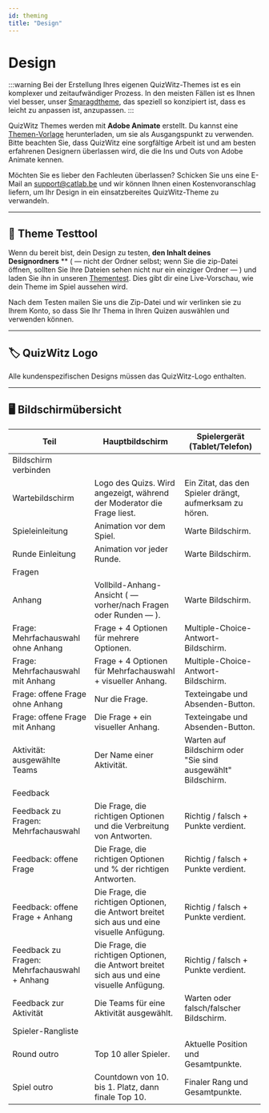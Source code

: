 ```yaml
---
id: theming
title: "Design"
---
```


# Design

:::warning
Bei der Erstellung Ihres eigenen QuizWitz-Themes ist es ein komplexer und zeitaufwändiger Prozess. In den meisten Fällen ist es Ihnen viel besser, unser [Smaragdtheme](011-emerald-theme.md), das speziell so konzipiert ist, dass es leicht zu anpassen ist, anzupassen.
:::

QuizWitz Themes werden mit **Adobe Animate** erstellt. Du kannst eine [Themen-Vorlage](https://themes.quizwitz.com/empty/quizwitz-empty-theme.zip) herunterladen, um sie als Ausgangspunkt zu verwenden. Bitte beachten Sie, dass QuizWitz eine sorgfältige Arbeit ist und am besten erfahrenen Designern überlassen wird, die die Ins und Outs von Adobe Animate kennen.

Möchten Sie es lieber den Fachleuten überlassen? Schicken Sie uns eine E-Mail an [support@catlab.be](mailto:support@catlab.be) und wir können Ihnen einen Kostenvoranschlag liefern, um Ihr Design in ein einsatzbereites QuizWitz-Theme zu verwandeln.

---

## 🧪 Theme Testtool

Wenn du bereit bist, dein Design zu testen, **den Inhalt deines Designordners** \*\* ( — nicht der Ordner selbst; wenn Sie die zip-Datei öffnen, sollten Sie Ihre Dateien sehen nicht nur ein einziger Ordner — ) und laden Sie ihn in unseren [Thementest](https://themes.quizwitz.com/). Dies gibt dir eine Live-Vorschau, wie dein Theme im Spiel aussehen wird.

Nach dem Testen mailen Sie uns die Zip-Datei und wir verlinken sie zu Ihrem Konto, so dass Sie Ihr Thema in Ihren Quizen auswählen und verwenden können.

---

## 🏷️ QuizWitz Logo

Alle kundenspezifischen Designs müssen das QuizWitz-Logo enthalten.

---

## 🖥️ Bildschirmübersicht

| Teil                                                         | Hauptbildschirm                                                                                             | Spielergerät (Tablet/Telefon)                             |
| ------------------------------------------------------------ | ----------------------------------------------------------------------------------------------------------- | ---------------------------------------------------------------------------- |
| Bildschirm verbinden                                         |                                                                                                             |                                                                              |
| Wartebildschirm                                              | Logo des Quizs. Wird angezeigt, während der Moderator die Frage liest.      | Ein Zitat, das den Spieler drängt, aufmerksam zu hören.      |
| Spieleinleitung                                              | Animation vor dem Spiel.                                                                    | Warte Bildschirm.                                            |
| Runde Einleitung                                             | Animation vor jeder Runde.                                                                  | Warte Bildschirm.                                            |
| Fragen                                                       |                                                                                                             |                                                                              |
| Anhang                                                       | Vollbild-Anhang-Ansicht ( — vorher/nach Fragen oder Runden — ).          | Warte Bildschirm.                                            |
| Frage: Mehrfachauswahl ohne Anhang           | Frage + 4 Optionen für mehrere Optionen.                                                    | Multiple-Choice-Antwort-Bildschirm.                          |
| Frage: Mehrfachauswahl mit Anhang            | Frage + 4 Optionen für Mehrfachauswahl + visueller Anhang.                                  | Multiple-Choice-Antwort-Bildschirm.                          |
| Frage: offene Frage ohne Anhang              | Nur die Frage.                                                                              | Texteingabe und Absenden-Button.                             |
| Frage: offene Frage mit Anhang               | Die Frage + ein visueller Anhang.                                                           | Texteingabe und Absenden-Button.                             |
| Aktivität: ausgewählte Teams                 | Der Name einer Aktivität.                                                                   | Warten auf Bildschirm oder "Sie sind ausgewählt" Bildschirm. |
| Feedback                                                     |                                                                                                             |                                                                              |
| Feedback zu Fragen: Mehrfachauswahl          | Die Frage, die richtigen Optionen und die Verbreitung von Antworten.                        | Richtig / falsch + Punkte verdient.                          |
| Feedback: offene Frage                       | Die Frage, die richtigen Optionen und % der richtigen Antworten.                            | Richtig / falsch + Punkte verdient.                          |
| Feedback: offene Frage + Anhang              | Die Frage, die richtigen Optionen, die Antwort breitet sich aus und eine visuelle Anfügung. | Richtig / falsch + Punkte verdient.                          |
| Feedback zu Fragen: Mehrfachauswahl + Anhang | Die Frage, die richtigen Optionen, die Antwort breitet sich aus und eine visuelle Anfügung. | Richtig / falsch + Punkte verdient.                          |
| Feedback zur Aktivität                                       | Die Teams für eine Aktivität ausgewählt.                                                    | Warten oder falsch/falscher Bildschirm.                      |
| Spieler-Rangliste                                            |                                                                                                             |                                                                              |
| Round outro                                                  | Top 10 aller Spieler.                                                                       | Aktuelle Position und Gesamtpunkte.                          |
| Spiel outro                                                  | Countdown von 10. bis 1. Platz, dann finale Top 10.         | Finaler Rang und Gesamtpunkte.                               |
